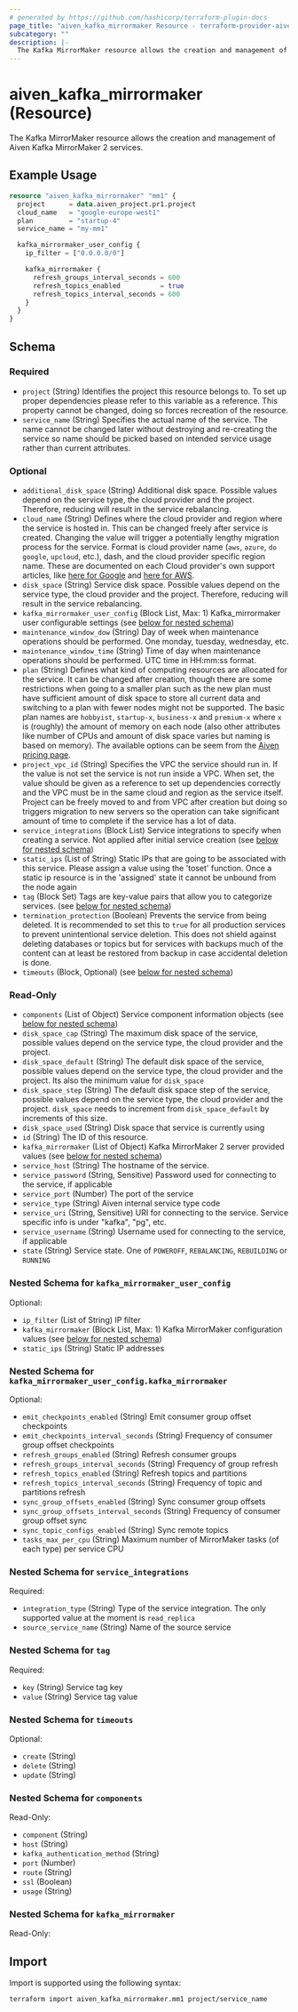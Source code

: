 ```yaml
---
# generated by https://github.com/hashicorp/terraform-plugin-docs
page_title: "aiven_kafka_mirrormaker Resource - terraform-provider-aiven"
subcategory: ""
description: |-
  The Kafka MirrorMaker resource allows the creation and management of Aiven Kafka MirrorMaker 2 services.
---
```


# aiven_kafka_mirrormaker (Resource)

The Kafka MirrorMaker resource allows the creation and management of Aiven Kafka MirrorMaker 2 services.

## Example Usage

```terraform
resource "aiven_kafka_mirrormaker" "mm1" {
  project      = data.aiven_project.pr1.project
  cloud_name   = "google-europe-west1"
  plan         = "startup-4"
  service_name = "my-mm1"

  kafka_mirrormaker_user_config {
    ip_filter = ["0.0.0.0/0"]

    kafka_mirrormaker {
      refresh_groups_interval_seconds = 600
      refresh_topics_enabled          = true
      refresh_topics_interval_seconds = 600
    }
  }
}
```

<!-- schema generated by tfplugindocs -->
## Schema

### Required

- `project` (String) Identifies the project this resource belongs to. To set up proper dependencies please refer to this variable as a reference. This property cannot be changed, doing so forces recreation of the resource.
- `service_name` (String) Specifies the actual name of the service. The name cannot be changed later without destroying and re-creating the service so name should be picked based on intended service usage rather than current attributes.

### Optional

- `additional_disk_space` (String) Additional disk space. Possible values depend on the service type, the cloud provider and the project. Therefore, reducing will result in the service rebalancing.
- `cloud_name` (String) Defines where the cloud provider and region where the service is hosted in. This can be changed freely after service is created. Changing the value will trigger a potentially lengthy migration process for the service. Format is cloud provider name (`aws`, `azure`, `do` `google`, `upcloud`, etc.), dash, and the cloud provider specific region name. These are documented on each Cloud provider's own support articles, like [here for Google](https://cloud.google.com/compute/docs/regions-zones/) and [here for AWS](https://docs.aws.amazon.com/AmazonRDS/latest/UserGuide/Concepts.RegionsAndAvailabilityZones.html).
- `disk_space` (String) Service disk space. Possible values depend on the service type, the cloud provider and the project. Therefore, reducing will result in the service rebalancing.
- `kafka_mirrormaker_user_config` (Block List, Max: 1) Kafka_mirrormaker user configurable settings (see [below for nested schema](#nestedblock--kafka_mirrormaker_user_config))
- `maintenance_window_dow` (String) Day of week when maintenance operations should be performed. One monday, tuesday, wednesday, etc.
- `maintenance_window_time` (String) Time of day when maintenance operations should be performed. UTC time in HH:mm:ss format.
- `plan` (String) Defines what kind of computing resources are allocated for the service. It can be changed after creation, though there are some restrictions when going to a smaller plan such as the new plan must have sufficient amount of disk space to store all current data and switching to a plan with fewer nodes might not be supported. The basic plan names are `hobbyist`, `startup-x`, `business-x` and `premium-x` where `x` is (roughly) the amount of memory on each node (also other attributes like number of CPUs and amount of disk space varies but naming is based on memory). The available options can be seem from the [Aiven pricing page](https://aiven.io/pricing).
- `project_vpc_id` (String) Specifies the VPC the service should run in. If the value is not set the service is not run inside a VPC. When set, the value should be given as a reference to set up dependencies correctly and the VPC must be in the same cloud and region as the service itself. Project can be freely moved to and from VPC after creation but doing so triggers migration to new servers so the operation can take significant amount of time to complete if the service has a lot of data.
- `service_integrations` (Block List) Service integrations to specify when creating a service. Not applied after initial service creation (see [below for nested schema](#nestedblock--service_integrations))
- `static_ips` (List of String) Static IPs that are going to be associated with this service. Please assign a value using the 'toset' function. Once a static ip resource is in the 'assigned' state it cannot be unbound from the node again
- `tag` (Block Set) Tags are key-value pairs that allow you to categorize services. (see [below for nested schema](#nestedblock--tag))
- `termination_protection` (Boolean) Prevents the service from being deleted. It is recommended to set this to `true` for all production services to prevent unintentional service deletion. This does not shield against deleting databases or topics but for services with backups much of the content can at least be restored from backup in case accidental deletion is done.
- `timeouts` (Block, Optional) (see [below for nested schema](#nestedblock--timeouts))

### Read-Only

- `components` (List of Object) Service component information objects (see [below for nested schema](#nestedatt--components))
- `disk_space_cap` (String) The maximum disk space of the service, possible values depend on the service type, the cloud provider and the project.
- `disk_space_default` (String) The default disk space of the service, possible values depend on the service type, the cloud provider and the project. Its also the minimum value for `disk_space`
- `disk_space_step` (String) The default disk space step of the service, possible values depend on the service type, the cloud provider and the project. `disk_space` needs to increment from `disk_space_default` by increments of this size.
- `disk_space_used` (String) Disk space that service is currently using
- `id` (String) The ID of this resource.
- `kafka_mirrormaker` (List of Object) Kafka MirrorMaker 2 server provided values (see [below for nested schema](#nestedatt--kafka_mirrormaker))
- `service_host` (String) The hostname of the service.
- `service_password` (String, Sensitive) Password used for connecting to the service, if applicable
- `service_port` (Number) The port of the service
- `service_type` (String) Aiven internal service type code
- `service_uri` (String, Sensitive) URI for connecting to the service. Service specific info is under "kafka", "pg", etc.
- `service_username` (String) Username used for connecting to the service, if applicable
- `state` (String) Service state. One of `POWEROFF`, `REBALANCING`, `REBUILDING` or `RUNNING`

<a id="nestedblock--kafka_mirrormaker_user_config"></a>
### Nested Schema for `kafka_mirrormaker_user_config`

Optional:

- `ip_filter` (List of String) IP filter
- `kafka_mirrormaker` (Block List, Max: 1) Kafka MirrorMaker configuration values (see [below for nested schema](#nestedblock--kafka_mirrormaker_user_config--kafka_mirrormaker))
- `static_ips` (String) Static IP addresses

<a id="nestedblock--kafka_mirrormaker_user_config--kafka_mirrormaker"></a>
### Nested Schema for `kafka_mirrormaker_user_config.kafka_mirrormaker`

Optional:

- `emit_checkpoints_enabled` (String) Emit consumer group offset checkpoints
- `emit_checkpoints_interval_seconds` (String) Frequency of consumer group offset checkpoints
- `refresh_groups_enabled` (String) Refresh consumer groups
- `refresh_groups_interval_seconds` (String) Frequency of group refresh
- `refresh_topics_enabled` (String) Refresh topics and partitions
- `refresh_topics_interval_seconds` (String) Frequency of topic and partitions refresh
- `sync_group_offsets_enabled` (String) Sync consumer group offsets
- `sync_group_offsets_interval_seconds` (String) Frequency of consumer group offset sync
- `sync_topic_configs_enabled` (String) Sync remote topics
- `tasks_max_per_cpu` (String) Maximum number of MirrorMaker tasks (of each type) per service CPU



<a id="nestedblock--service_integrations"></a>
### Nested Schema for `service_integrations`

Required:

- `integration_type` (String) Type of the service integration. The only supported value at the moment is `read_replica`
- `source_service_name` (String) Name of the source service


<a id="nestedblock--tag"></a>
### Nested Schema for `tag`

Required:

- `key` (String) Service tag key
- `value` (String) Service tag value


<a id="nestedblock--timeouts"></a>
### Nested Schema for `timeouts`

Optional:

- `create` (String)
- `delete` (String)
- `update` (String)


<a id="nestedatt--components"></a>
### Nested Schema for `components`

Read-Only:

- `component` (String)
- `host` (String)
- `kafka_authentication_method` (String)
- `port` (Number)
- `route` (String)
- `ssl` (Boolean)
- `usage` (String)


<a id="nestedatt--kafka_mirrormaker"></a>
### Nested Schema for `kafka_mirrormaker`

Read-Only:

## Import

Import is supported using the following syntax:

```shell
terraform import aiven_kafka_mirrormaker.mm1 project/service_name
```
